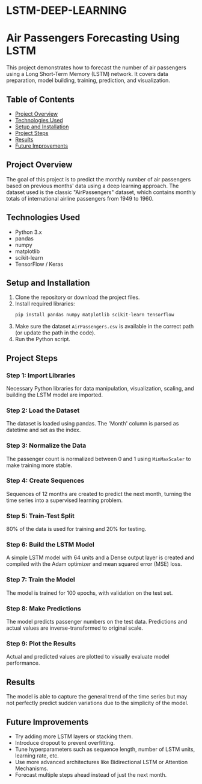 # LSTM-DEEP-LEARNING

# Air Passengers Forecasting Using LSTM

This project demonstrates how to forecast the number of air passengers using a Long Short-Term Memory (LSTM) network. It covers data preparation, model building, training, prediction, and visualization.

## Table of Contents
- [Project Overview](#project-overview)
- [Technologies Used](#technologies-used)
- [Setup and Installation](#setup-and-installation)
- [Project Steps](#project-steps)
- [Results](#results)
- [Future Improvements](#future-improvements)

## Project Overview
The goal of this project is to predict the monthly number of air passengers based on previous months' data using a deep learning approach. The dataset used is the classic "AirPassengers" dataset, which contains monthly totals of international airline passengers from 1949 to 1960.

## Technologies Used
- Python 3.x
- pandas
- numpy
- matplotlib
- scikit-learn
- TensorFlow / Keras

## Setup and Installation

1. Clone the repository or download the project files.
2. Install required libraries:
   ```bash
   pip install pandas numpy matplotlib scikit-learn tensorflow
   ```
3. Make sure the dataset `AirPassengers.csv` is available in the correct path (or update the path in the code).
4. Run the Python script.

## Project Steps

### Step 1: Import Libraries
Necessary Python libraries for data manipulation, visualization, scaling, and building the LSTM model are imported.

### Step 2: Load the Dataset
The dataset is loaded using pandas. The 'Month' column is parsed as datetime and set as the index.

### Step 3: Normalize the Data
The passenger count is normalized between 0 and 1 using `MinMaxScaler` to make training more stable.

### Step 4: Create Sequences
Sequences of 12 months are created to predict the next month, turning the time series into a supervised learning problem.

### Step 5: Train-Test Split
80% of the data is used for training and 20% for testing.

### Step 6: Build the LSTM Model
A simple LSTM model with 64 units and a Dense output layer is created and compiled with the Adam optimizer and mean squared error (MSE) loss.

### Step 7: Train the Model
The model is trained for 100 epochs, with validation on the test set.

### Step 8: Make Predictions
The model predicts passenger numbers on the test data. Predictions and actual values are inverse-transformed to original scale.

### Step 9: Plot the Results
Actual and predicted values are plotted to visually evaluate model performance.

## Results
The model is able to capture the general trend of the time series but may not perfectly predict sudden variations due to the simplicity of the model.

## Future Improvements
- Try adding more LSTM layers or stacking them.
- Introduce dropout to prevent overfitting.
- Tune hyperparameters such as sequence length, number of LSTM units, learning rate, etc.
- Use more advanced architectures like Bidirectional LSTM or Attention Mechanisms.
- Forecast multiple steps ahead instead of just the next month.

